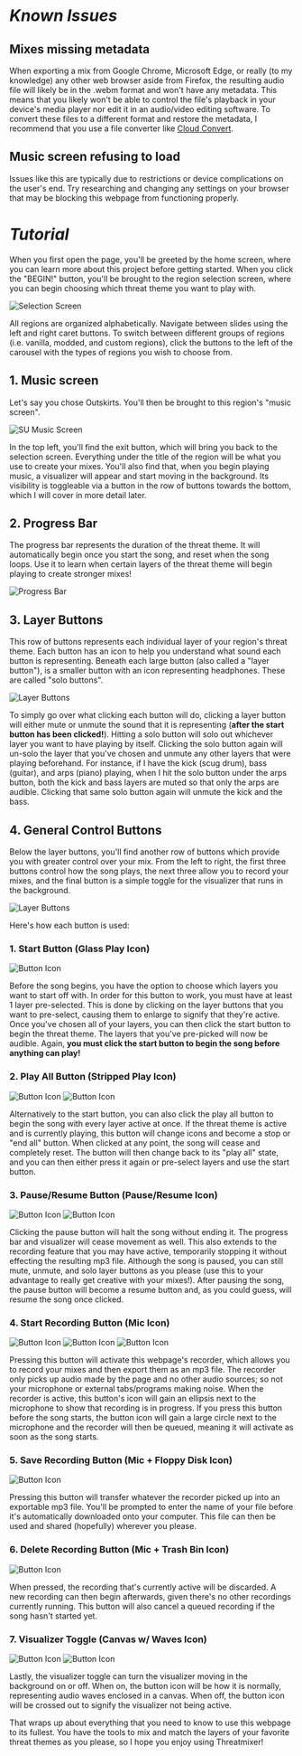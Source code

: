 # *Known Issues*

## Mixes missing metadata

When exporting a mix from Google Chrome, Microsoft Edge, or really (to my knowledge) any other web browser aside from Firefox, the resulting audio file will likely be in the .webm format and won't have any metadata. This means that you likely won't be able to control the file's playback in your device's media player nor edit it in an audio/video editing software. To convert these files to a different format and restore the metadata, I recommend that you use a file converter like [Cloud Convert]("https://cloudconvert.com/).

## Music screen refusing to load

Issues like this are typically due to restrictions or device complications on the user's end. Try researching and changing any settings on your browser that may be blocking this webpage from functioning properly.

# *Tutorial*

When you first open the page, you'll be greeted by the home screen, where you can learn more about this project before getting started. When you click the "BEGIN!" button, you'll be brought to the region selection screen, where you can begin choosing which threat theme you want to play with.

![Selection Screen](assets/images/misc/example_1.png)

All regions are organized alphabetically. Navigate between slides using the left and right caret buttons. To switch between different groups of regions (i.e. vanilla, modded, and custom regions), click the buttons to the left of the carousel with the types of regions you wish to choose from.

## 1. Music screen

Let's say you chose Outskirts. You'll then be brought to this region's "music screen".

![SU Music Screen](assets/images/misc/example_2.png)

In the top left, you'll find the exit button, which will bring you back to the selection screen. Everything under the title of the region will be what you use to create your mixes. You'll also find that, when you begin playing music, a visualizer will appear and start moving in the background. Its visibility is toggleable via a button in the row of buttons towards the bottom, which I will cover in more detail later.

## 2. Progress Bar

The progress bar represents the duration of the threat theme. It will automatically begin once you start the song, and reset when the song loops. Use it to learn when certain layers of the threat theme will begin playing to create stronger mixes!

![Progress Bar](assets/images/misc/example_3.png)

## 3. Layer Buttons

This row of buttons represents each individual layer of your region's threat theme. Each button has an icon to help you understand what sound each button is representing. Beneath each large button (also called a "layer button"), is a smaller button with an icon representing headphones. These are called "solo buttons". 

![Layer Buttons](assets/images/misc/example_4.png)

To simply go over what clicking each button will do, clicking a layer button will either mute or unmute the sound that it is representing (**after the start button has been clicked!**). Hitting a solo button will solo out whichever layer you want to have playing by itself. Clicking the solo button again will un-solo the layer that you've chosen and unmute any other layers that were playing beforehand. 
For instance, if I have the kick (scug drum), bass (guitar), and arps (piano) playing, when I hit the solo button under the arps button, both the kick and bass layers are muted so that only the arps are audible. Clicking that same solo button again will unmute the kick and the bass.

## 4. General Control Buttons

Below the layer buttons, you'll find another row of buttons which provide you with greater control over your mix. From the left to right, the first three buttons control how the song plays, the next three allow you to record your mixes, and the final button is a simple toggle for the visualizer that runs in the background.

![Layer Buttons](assets/images/misc/example_5.png)

Here's how each button is used:

### 1. Start Button (Glass Play Icon)

![Button Icon](assets/images/misc/start_button_example.png)

Before the song begins, you have the option to choose which layers you want to start off with. In order for this button to work, you must have at least 1 layer pre-selected. This is done by clicking on the layer buttons that you want to pre-select, causing them to enlarge to signify that they're active. Once you've chosen all of your layers, you can then click the start button to begin the threat theme. The layers that you've pre-picked will now be audible. Again, **you must click the start button to begin the song before anything can play!**

### 2. Play All Button (Stripped Play Icon)

![Button Icon](assets/images/misc/play_all_button_example.png)
![Button Icon](assets/images/misc/stop_all_button_example.png)

Alternatively to the start button, you can also click the play all button to begin the song with every layer active at once. If the threat theme is active and is currently playing, this button will change icons and become a stop or "end all" button. When clicked at any point, the song will cease and completely reset. The button will then change back to its "play all" state, and you can then either press it again or pre-select layers and use the start button.

### 3. Pause/Resume Button (Pause/Resume Icon)

![Button Icon](assets/images/misc/pause_button_example.png) 
![Button Icon](assets/images/misc/resume_button_example.png)

Clicking the pause button will halt the song without ending it. The progress bar and visualizer will cease movement as well. This also extends to the recording feature that you may have active, temporarily stopping it without effecting the resulting mp3 file. Although the song is paused, you can still mute, unmute, and solo layer buttons as you please (use this to your advantage to really get creative with your mixes!). After pausing the song, the pause button will become a resume button and, as you could guess, will resume the song once clicked.

### 4. Start Recording Button (Mic Icon)

![Button Icon](assets/images/misc/recording_button_example.png)
![Button Icon](assets/images/misc/recording_started_button_example.png)
![Button Icon](assets/images/misc/recording_pending_button_example.png)

Pressing this button will activate this webpage's recorder, which allows you to record your mixes and then export them as an mp3 file. The recorder only picks up audio made by the page and no other audio sources; so not your microphone or external tabs/programs making noise. When the recorder is active, this button's icon will gain an ellipsis next to the microphone to show that recording is in progress. If you press this button before the song starts, the button icon will gain a large circle next to the microphone and the recorder will then be queued, meaning it will activate as soon as the song starts.

### 5. Save Recording Button (Mic + Floppy Disk Icon)

![Button Icon](assets/images/misc/save_recording_button_example.png)

Pressing this button will transfer whatever the recorder picked up into an exportable mp3 file. You'll be prompted to enter the name of your file before it's automatically downloaded onto your computer. This file can then be used and shared (hopefully) wherever you please.

### 6. Delete Recording Button (Mic + Trash Bin Icon)

![Button Icon](assets/images/misc/delete_recording_button_example.png)

When pressed, the recording that's currently active will be discarded. A new recording can then begin afterwards, given there's no other recordings currently running. This button will also cancel a queued recording if the song hasn't started yet.

### 7. Visualizer Toggle (Canvas w/ Waves Icon)

![Button Icon](assets/images/misc/canvas_on_button_example.png)
![Button Icon](assets/images/misc/canvas_off_button_example.png)

Lastly, the visualizer toggle can turn the visualizer moving in the background on or off. When on, the button icon will be how it is normally, representing audio waves enclosed in a canvas. When off, the button icon will be crossed out to signify the visualizer not being active.

That wraps up about everything that you need to know to use this webpage to its fullest. You have the tools to mix and match the layers of your favorite threat themes as you please, so I hope you enjoy using Threatmixer!